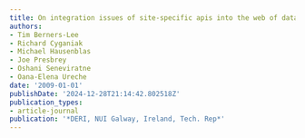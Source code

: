```yaml
---
title: On integration issues of site-specific apis into the web of data
authors:
- Tim Berners-Lee
- Richard Cyganiak
- Michael Hausenblas
- Joe Presbrey
- Oshani Seneviratne
- Oana-Elena Ureche
date: '2009-01-01'
publishDate: '2024-12-28T21:14:42.802518Z'
publication_types:
- article-journal
publication: '*DERI, NUI Galway, Ireland, Tech. Rep*'
---
```


